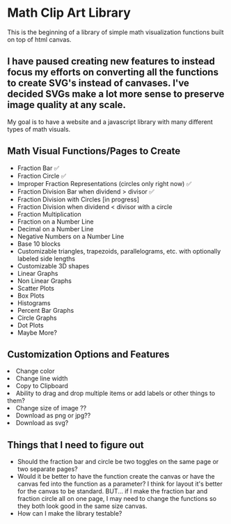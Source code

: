 <h1>Math Clip Art Library</h1>

This is the beginning of a library of simple math visualization functions built on top of html canvas.

<h2 style="color:'pink';">
I have paused creating new features to instead focus my efforts on converting all the functions to create SVG's instead of canvases. I've decided SVGs make a lot more sense to preserve image quality at any scale. 
</h2>

My goal is to have a website and a javascript library with many different types of math visuals.

<h2> Math Visual Functions/Pages to Create </h2>
<ul>
<li> Fraction Bar ✅</li>
<li> Fraction Circle ✅</li>
<li> Improper Fraction Representations (circles only right now) ✅</li>
<li> Fraction Division Bar when dividend > divisor ✅</li></li>
<li> Fraction Division with Circles [in progress]</li>
<li> Fraction Division when dividend < divisor with a circle </li>
<li> Fraction Multiplication</li>
<li> Fraction on a Number Line</li>
<li> Decimal on a Number Line</li>
<li> Negative Numbers on a Number Line</li>
<li> Base 10 blocks</li>
<li> Customizable triangles, trapezoids, parallelograms, etc. with optionally labeled side lengths</li>
<li> Customizable 3D shapes</li>
<li> Linear Graphs</li>
<li> Non Linear Graphs</li>
<li> Scatter Plots</li>
<li> Box Plots</li>
<li> Histograms</li>
<li> Percent Bar Graphs</li>
<li> Circle Graphs</li>
<li> Dot Plots</li>
<li> Maybe More?</li>
</ul>

<h2> Customization Options and Features </h2>
<li> Change color</li>
<li> Change line width</li>
<li> Copy to Clipboard</li>
<li> Ability to drag and drop multiple items or add labels or other things to them?</li>
<li> Change size of image ??</li>
<li> Download as png or jpg??</li>
<li> Download as svg?</li>

<h2> Things that I need to figure out </h2>
<ul>
<li>Should the fraction bar and circle be two toggles on the same page or two separate pages? </li> 
<li> Would it be better to have the function create the canvas or have the canvas fed into the function as a parameter? 
 I think for layout it's better for the canvas to be standard. BUT... if I make the fraction bar and fraction circle all on one page, I may need to change the functions so they both look good in the same size canvas. </li>
<li> How can I make the library testable? </li>
</ul>

